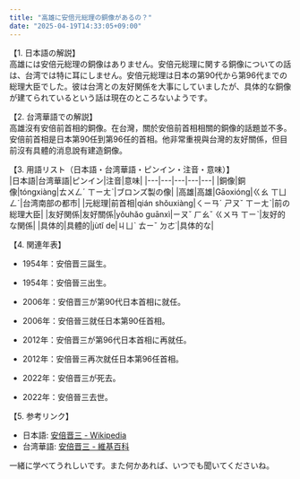 ```yaml
---
title: "高雄に安倍元総理の銅像があるの？"
date: "2025-04-19T14:33:05+09:00"
---
```


【1. 日本語の解説】  
高雄には安倍元総理の銅像はありません。安倍元総理に関する銅像についての話は、台湾では特に耳にしません。安倍元総理は日本の第90代から第96代までの総理大臣でした。彼は台湾との友好関係を大事にしていましたが、具体的な銅像が建てられているという話は現在のところないようです。

【2. 台湾華語での解説】  
高雄沒有安倍前首相的銅像。在台灣，關於安倍前首相相關的銅像的話題並不多。安倍前首相是日本第90任到第96任的首相。他非常重視與台灣的友好關係，但目前沒有具體的消息說有建造銅像。

【3. 用語リスト（日本語・台湾華語・ピンイン・注音・意味）】  
|日本語|台湾華語|ピンイン|注音|意味|
|---|---|---|---|---|
|銅像|銅像|tóngxiàng|ㄊㄨㄥˊ ㄒㄧㄤˋ|ブロンズ製の像|
|高雄|高雄|Gāoxióng|ㄍㄠ ㄒㄩㄥˊ|台湾南部の都市|
|元総理|前首相|qián shǒuxiàng|ㄑㄧㄢˊ ㄕㄡˇ ㄒㄧㄤˋ|前の総理大臣|
|友好関係|友好關係|yǒuhǎo guānxì|ㄧㄡˇ ㄏㄠˇ ㄍㄨㄢ ㄒㄧˋ|友好的な関係|
|具体的|具體的|jùtǐ de|ㄐㄩˋ ㄊㄧˇ ㄉㄜ˙|具体的な|

【4. 関連年表】  
- 1954年：安倍晋三誕生。  
- 1954年：安倍晉三出生。

- 2006年：安倍晋三が第90代日本首相に就任。  
- 2006年：安倍晉三就任日本第90任首相。

- 2012年：安倍晋三が第96代日本首相に再就任。  
- 2012年：安倍晉三再次就任日本第96任首相。

- 2022年：安倍晋三が死去。  
- 2022年：安倍晉三去世。

【5. 参考リンク】  
- 日本語: [安倍晋三 - Wikipedia](https://ja.wikipedia.org/wiki/%E5%AE%89%E5%80%8D%E6%99%8B%E4%B8%89)  
- 台湾華語: [安倍晋三 - 維基百科](https://zh.wikipedia.org/wiki/%E5%AE%89%E5%80%8D%E6%99%8B%E4%B8%89)

一緒に学べてうれしいです。また何かあれば、いつでも聞いてくださいね。